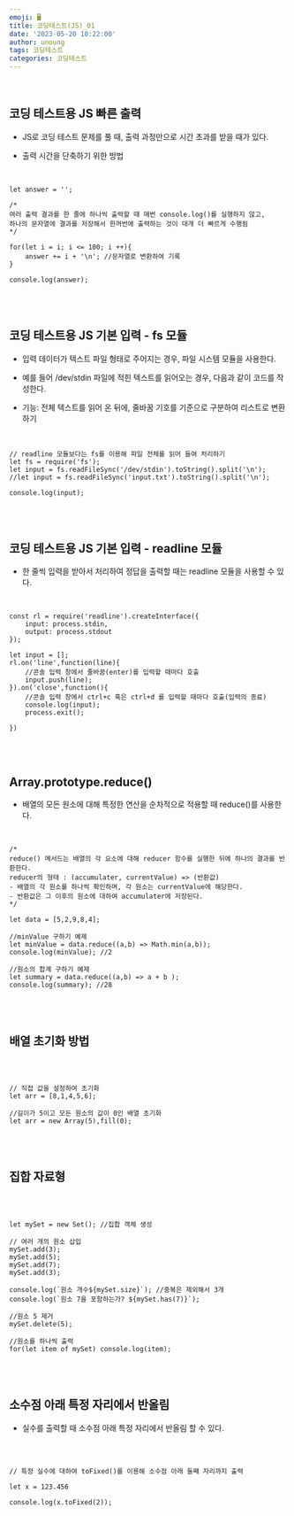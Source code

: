 ```yaml
---
emoji: 🖥
title: 코딩테스트(JS)_01
date: '2023-05-20 10:22:00'
author: unoung
tags: 코딩테스트
categories: 코딩테스트
---
```


<br/>

## 코딩 테스트용 JS 빠른 출력

- JS로 코딩 테스트 문제를 풀 때, 출력 과정만으로 시간 초과를 받을 때가 있다.

- 출력 시간을 단축하기 위한 방법

<br/>

```JS
let answer = '';

/*
여러 출력 결과를 한 줄에 하나씩 출력할 때 매번 console.log()를 실행하지 않고,
하나의 문자열에 결과를 저장해서 한꺼번에 출력하는 것이 대개 더 빠르게 수행됨
*/

for(let i = i; i <= 100; i ++){
    answer += i + '\n'; //문자열로 변환하여 기록
}

console.log(answer);
```

<br/>
<br/>

## 코딩 테스트용 JS 기본 입력 - fs 모듈

- 입력 데이터가 텍스트 파일 형태로 주어지는 경우, 파일 시스템 모듈을 사용한다.

- 예를 들어 /dev/stdin 파일에 적힌 텍스트를 읽어오는 경우, 다음과 같이 코드를 작성한다.

- 기능: 전체 텍스트를 읽어 온 뒤에, 줄바꿈 기호를 기준으로 구분하여 리스트로 변환하기

<br/>

```JS
// readline 모듈보다는 fs를 이용해 파일 전체를 읽어 들여 처리하기
let fs = require('fs');
let input = fs.readFileSync('/dev/stdin').toString().split('\n');
//let input = fs.readFileSync('input.txt').toString().split('\n');

console.log(input);

```

<br/>
<br/>

## 코딩 테스트용 JS 기본 입력 - readline 모듈

- 한 줄씩 입력을 받아서 처리하여 정답을 출력할 때는 readline 모듈을 사용할 수 있다.

<br/>

```JS
const rl = require('readline').createInterface({
    input: process.stdin,
    output: process.stdout
});

let input = [];
rl.on('line',function(line){
    //콘솔 입력 창에서 줄바꿈(enter)를 입력할 때마다 호출
    input.push(line);
}).on('close',function(){
    //콘솔 입력 창에서 ctrl+c 혹은 ctrl+d 를 입력할 때마다 호출(입력의 종료)
    console.log(input);
    process.exit();

})

```

<br/>
<br/>

## Array.prototype.reduce()

- 배열의 모든 원소에 대해 특정한 연산을 순차적으로 적용할 때 reduce()를 사용한다.

<br/>

```JS
/*
reduce() 메서드는 배열의 각 요소에 대해 reducer 함수를 실행한 뒤에 하나의 결과를 반환한다.
reducer의 형태 : (accumulater, currentValue) => (반환값)
- 배열의 각 원소를 하나씩 확인하며, 각 원소는 currentValue에 해당한다.
- 반환값은 그 이후의 원소에 대하여 accumulater에 저장된다.
*/

let data = [5,2,9,8,4];

//minValue 구하기 예제
let minValue = data.reduce((a,b) => Math.min(a,b));
console.log(minValue); //2

//원소의 합계 구하기 예제
let summary = data.reduce((a,b) => a + b );
console.log(summary); //28

```

<br/>
<br/>

## 배열 초기화 방법

<br/>

```JS

// 직접 값을 설정하여 초기화
let arr = [8,1,4,5,6];

//길이가 5이고 모든 원소의 값이 0인 배열 초기화
let arr = new Array(5),fill(0);

```

<br/>
<br/>

## 집합 자료형

<br/>

```JS

let mySet = new Set(); //집합 객체 생성

// 여러 개의 원소 삽입
mySet.add(3);
mySet.add(5);
mySet.add(7);
mySet.add(3);

console.log(`원소 개수${mySet.size}`); //중복은 제외해서 3개
console.log(`원소 7을 포함하는가? ${mySet.has(7)}`);

//원소 5 제거
mySet.delete(5);

//원소를 하나씩 출력
for(let item of mySet) console.log(item);

```

<br/>
<br/>

## 소수점 아래 특정 자리에서 반올림

- 실수를 출력할 때 소수점 아래 특정 자리에서 반올림 할 수 있다.

<br/>

```JS

// 특정 실수에 대하여 toFixed()를 이용해 소수점 아래 둘째 자리까지 출력

let x = 123.456

console.log(x.toFixed(2));

```

```toc

```
